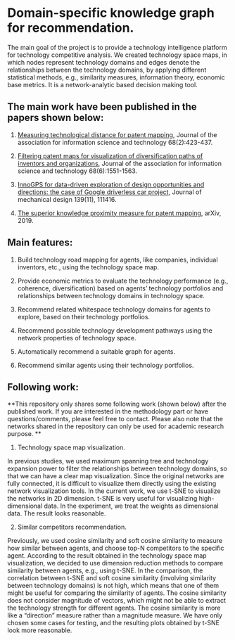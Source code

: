 # Domain-specific knowledge graph for recommendation.

The main goal of the project is to provide a technology intelligence platform for technology competitive analysis. We created technology space maps, in which nodes represent technology domains and edges denote the relationships between the technology domains, by applying different statistical methods, e.g., similarity measures, information theory, economic base metrics. It is a network-analytic based decision making tool.

## The main work have been published in the papers shown below:
1. [Measuring technological distance for patent mapping](https://doi.org/10.1002/asi.23664), Journal of the association for information science and technology 68(2):423-437.

2. [Filtering patent maps for visualization of diversification paths of inventors and organizations](https://doi.org/10.1002/asi.23780), Journal of the association for information science and technology 68(6):1551-1563.

3. [InnoGPS for data-driven exploration of design opportunities and directions: the case of Google driverless car project](https://doi.org/10.1115/1.4037680), Journal of mechanical design 139(11), 111416.

4. [The superior knowledge proximity measure for patent mapping](https://arxiv.org/pdf/1901.03925.pdf), arXiv, 2019.

## Main features:
1. Build technology road mapping for agents, like companies, individual inventors, etc., using the technology space map.

2. Provide economic metrics to evaluate the technology performance (e.g., coherence, diversification) based on agents’ technology portfolios and relationships between technology domains in technology space.

3. Recommend related whitespace technology domains for agents to explore, based on their technology portfolios.

4. Recommend possible technology development pathways using the network properties of technology space.

5. Automatically recommend a suitable graph for agents.

6. Recommend similar agents using their technology portfolios.

## Following work:

**This repository only shares some following work (shown below) after the published work. If you are interested in the methodology part or have questions/comments, please feel free to contact. Please also note that the networks shared in the repository can only be used for academic research purpose. **

1. Technology space map visualization. 

In previous studies, we used maximum spanning tree and technology expansion power to filter the relationships between technology domains, so that we can have a clear map visualization. Since the original networks are fully connected, it is difficult to visualize them directly using the existing network visualization tools. In the current work, we use t-SNE to visualize the networks in 2D dimension. t-SNE is very useful for visualizing high-dimensional data. In the experiment, we treat the weights as dimensional data. The result looks reasonable. 

2. Similar competitors recommendation. 

Previously, we used cosine similarity and soft cosine similarity to measure how similar between agents, and choose top-N competitors to the specific agent. According to the result obtained in the technology space map visualization, we decided to use dimension reduction methods to compare similarity between agents, e.g., using t-SNE. In the comparison, the correlation between t-SNE and soft cosine similarity (involving similarity between technology domains) is not high, which means that one of them might be useful for comparing the similarity of agents. The cosine similarity does not consider magnitude of vectors, which might not be able to extract the technology strength for different agents. The cosine similarity is more like a “direction” measure rather than a magnitude measure. We have only chosen some cases for testing, and the resulting plots obtained by t-SNE look more reasonable. 
